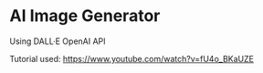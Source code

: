 # AI Image Generator

Using DALL·E OpenAI API

Tutorial used: https://www.youtube.com/watch?v=fU4o_BKaUZE

